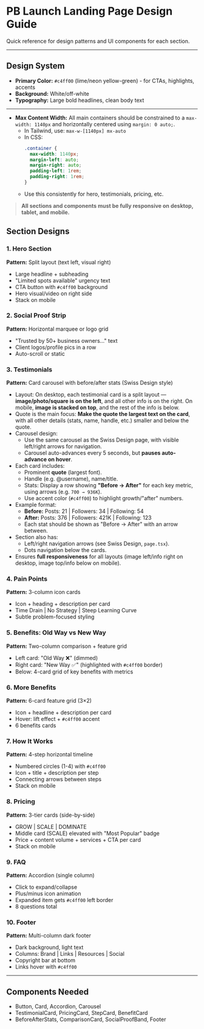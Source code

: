# PB Launch Landing Page Design Guide

Quick reference for design patterns and UI components for each section.

---

## Design System
- **Primary Color:** `#c4ff00` (lime/neon yellow-green) - for CTAs, highlights, accents
- **Background:** White/off-white
- **Typography:** Large bold headlines, clean body text

---


- **Max Content Width:** All main containers should be constrained to a `max-width: 1140px` and horizontally centered using `margin: 0 auto;`.  
  - In Tailwind, use: `max-w-[1140px] mx-auto`
  - In CSS:  
    ```css
    .container {
      max-width: 1140px;
      margin-left: auto;
      margin-right: auto;
      padding-left: 1rem;
      padding-right: 1rem;
    }
    ```
  - Use this consistently for hero, testimonials, pricing, etc.

> **All sections and components must be fully responsive on desktop, tablet, and mobile.**




## Section Designs

### 1. Hero Section
**Pattern:** Split layout (text left, visual right)
- Large headline + subheading
- "Limited spots available" urgency text
- CTA button with `#c4ff00` background
- Hero visual/video on right side
- Stack on mobile

### 2. Social Proof Strip
**Pattern:** Horizontal marquee or logo grid
- "Trusted by 50+ business owners..." text
- Client logos/profile pics in a row
- Auto-scroll or static

### 3. Testimonials
**Pattern:** Card carousel with before/after stats (Swiss Design style)  
- Layout: On desktop, each testimonial card is a split layout — **image/photo/square is on the left**, and all other info is on the right. On mobile, **image is stacked on top**, and the rest of the info is below.
- Quote is the main focus: **Make the quote the largest text on the card**, with all other details (stats, name, handle, etc.) smaller and below the quote.
- Carousel design:  
    - Use the same carousel as the Swiss Design page, with visible left/right arrows for navigation.  
    - Carousel auto-advances every 5 seconds, but **pauses auto-advance on hover**.  
- Each card includes:  
    - Prominent **quote** (largest font).
    - Handle (e.g. @username), name/title.
    - Stats: Display a row showing **"Before → After"** for each key metric, using arrows (e.g. `700 → 936K`).  
    - Use accent color (`#c4ff00`) to highlight growth/"after" numbers.
- Example format:
    - **Before:** Posts: 21 | Followers: 34 | Following: 54  
    - **After:** Posts: 376 | Followers: 421K | Following: 123  
    - Each stat should be shown as "Before → After" with an arrow between.  
- Section also has:  
    - Left/right navigation arrows (see Swiss Design, `page.tsx`).  
    - Dots navigation below the cards.
- Ensures **full responsiveness** for all layouts (image left/info right on desktop, image top/info below on mobile).

### 4. Pain Points
**Pattern:** 3-column icon cards
- Icon + heading + description per card
- Time Drain | No Strategy | Steep Learning Curve
- Subtle problem-focused styling

### 5. Benefits: Old Way vs New Way
**Pattern:** Two-column comparison + feature grid
- Left card: "Old Way ❌" (dimmed)
- Right card: "New Way ✅" (highlighted with `#c4ff00` border)
- Below: 4-card grid of key benefits with metrics

### 6. More Benefits
**Pattern:** 6-card feature grid (3×2)
- Icon + headline + description per card
- Hover: lift effect + `#c4ff00` accent
- 6 benefits cards

### 7. How It Works
**Pattern:** 4-step horizontal timeline
- Numbered circles (1-4) with `#c4ff00`
- Icon + title + description per step
- Connecting arrows between steps
- Stack on mobile

### 8. Pricing
**Pattern:** 3-tier cards (side-by-side)
- GROW | SCALE | DOMINATE
- Middle card (SCALE) elevated with "Most Popular" badge
- Price + content volume + services + CTA per card
- Stack on mobile

### 9. FAQ
**Pattern:** Accordion (single column)
- Click to expand/collapse
- Plus/minus icon animation
- Expanded item gets `#c4ff00` left border
- 8 questions total

### 10. Footer
**Pattern:** Multi-column dark footer
- Dark background, light text
- Columns: Brand | Links | Resources | Social
- Copyright bar at bottom
- Links hover with `#c4ff00`

---

## Components Needed
- Button, Card, Accordion, Carousel
- TestimonialCard, PricingCard, StepCard, BenefitCard
- BeforeAfterStats, ComparisonCard, SocialProofBand, Footer

